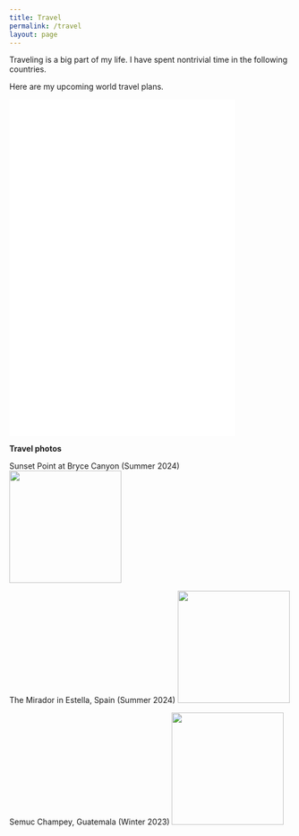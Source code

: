 ```yaml
---
title: Travel
permalink: /travel
layout: page
---
```

Traveling is a big part of my life. I have spent nontrivial time in the following countries.


Here are my upcoming world travel plans.
<iframe src="AutoCentered_Map_Route.html" width="80%" height="600px" frameborder="0"></iframe>

**Travel photos**


Sunset Point at Bryce Canyon (Summer 2024)
<img src="me-in-bryce-canyon.jpeg" width="200" height="auto" />

The Mirador in Estella, Spain (Summer 2024)
<img src="me-in-spain.JPG" width="200" height="auto"/>


Semuc Champey, Guatemala (Winter 2023)
<img src="semuc-champey.jpeg" width="200" height="auto"/>
